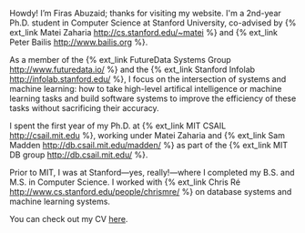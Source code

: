 Howdy! I’m Firas Abuzaid; thanks for visiting my website. I'm a 2nd-year Ph.D.
student in Computer Science at Stanford University, co-advised by {% ext_link
Matei Zaharia http://cs.stanford.edu/~matei %} and {% ext_link Peter Bailis
http://www.bailis.org %}.

As a member of the {% ext_link FutureData Systems Group  http://www.futuredata.io/ %} and
the {% ext_link Stanford Infolab http://infolab.stanford.edu/ %}, I focus on the
intersection of systems and machine learning: how to take high-level artifical
intelligence or machine learning tasks and build software systems to improve
the efficiency of these tasks without sacrificing their accuracy.

I spent the first year of my Ph.D. at {% ext_link MIT CSAIL http://csail.mit.edu %},
working under Matei Zaharia and {% ext_link Sam Madden http://db.csail.mit.edu/madden/ %}
as part of the {% ext_link MIT DB group http://db.csail.mit.edu/ %}.

Prior to MIT, I was at Stanford—yes, really!—where I completed my B.S. and M.S. in Computer Science.
I worked with {% ext_link Chris Ré http://www.cs.stanford.edu/people/chrismre/ %} on database systems
and machine learning systems.

You can check out my CV [here](public/firas_abuzaid_cv.pdf).
